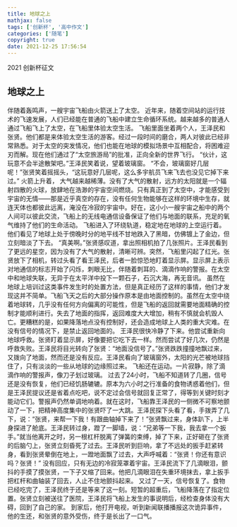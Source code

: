 ```yaml
---
title: 地球之上
mathjax: false
tags: ['创新杯', '高中作文']
categories: ['随笔']
copyright: true
date: 2021-12-25 17:56:54
---
```


2021 创新杯征文

## 地球之上
伴随着轰鸣声，一艘宇宙飞船由火箭送上了太空。<!-- more -->
近年来，随着空间站的运行技术的飞速发展，人们已经能在普通的飞船中建立生命循环系统。越来越多的普通人通过飞船飞上了太空，在飞船里体验太空生活。
飞船里面坐着两个人，王泽民和张贤。他们都是来体验太空生活的游客。经过一段时间的磨合，两人对彼此已经非常熟悉。对于太空的突发情况，他们也能在地球的模拟场景中互相配合，将困难迎刃而解。现在他们通过了“太空旅游局”的批准，正向全新的世界飞行。
“伙计，这玩意不会半途散架吧。”王泽民笑着说，望着玻璃窗。
“不会，玻璃窗好几层呢！”张贤笑着摇摇头，“这玩意好几层呢，这么多宇航员飞来飞去也没见它掉下来过。”
火箭上升着， 大气越来越稀薄。没有了大气的散射，远方的太阳就是一个辐射四散的火球，放肆地在浩渺的宇宙空间燃烧。只有真正到了太空中，才能感受到宇宙的无情——那是近乎真空的存在，没有任何生物能够在这样的环境中生存，就连天体也都彼此远离，淹没在冷寂的宇宙中。好在，这小小一艘宇宙之船中的两个人间可以彼此交流，飞船上的无线电通信设备保证了他们与地面的联系，充足的氧气维持了他们的生命活动。
飞船进入了环绕轨道，稳定地在地球的上空运行着。他们看见了地球上处于傍晚时分的地平线不甘地跌入了黑暗，仿佛镀上了金边，但立刻暗淡了下去。
“真美啊。”张贤感叹道，拿出照相机拍了几张照片。王泽民看到了更远的星空，因为没有了大气的散射，清晰可辨。突然，飞船里闪起了红光。张贤放下了相机，转过头看了看王泽民，后者一脸惊恐地盯着显示屏。显示屏上表示对地通信的标志开始了闪烁，刺眼无比，伴随着刺耳的、滴滴作响的警报。在太空中和地球失联，无异于在太平洋中投下一颗石子，石沉大海，再无音讯。
虽然在地球上培训过这类事件发生时的处置方法，但是真正经历了这样的事情，他们才发现这并不简单。飞船飞天之后的大部分操作原本是由地面控制的。虽然在太空中绕着地球转，几乎没有任何方向偏离的可能性，但是飞船的返回就需要地面精确的控制才能顺利进行。失去了地面的指挥，返回难度大大增加，稍有不慎就会机毁人亡。更糟糕的是，如果降落地点没有控制好，还会造成地球上人类的重大灾难。在没有信号的情况下，是禁止返回地面的。
王泽民很快冷静了下来。他尝试重新向地球呼救。张贤盯着显示屏，好像要把它吃下去一样。然而尝试了好几次，仍然是呼救失败。王泽民将目光转向了张贤：“地面没信号了。”张贤跌跌撞撞地飘过来，又拨向了地面，然而还是没有反应。王泽民看向了玻璃窗外，太阳的光芒被地球挡住了，只有淡淡的一些从地球的边缘照过来。
飞船还在运动。一片寂静，除了滴滴作响的警报声，像刀子划过玻璃。
过去了24小时，飞船不知道转了几圈，信号还是没有恢复，他们已经饥肠辘辘。原本为六小时之行准备的食物诱惑着他们，但是王泽民提议还是省着点吃吧，说不定过会信号就回复正常了，得等到关键时刻才能动它们。警报声仍然单调地响着。就在这时，飞船靠王泽民的一侧微不可察地颤动了一下，把精神高度集中的张贤吓了一大跳。王泽民探下头看了看，手拨弄了几下，说：“张贤，来帮一下我！有跟曲轴掉下来了！”张贤飘过来，身体趴下，上半身探进了舱底。王泽民转过身，蹬了一脚墙，说：“兄弟等一下我，我去拿一个扳手。”就当他离开之时，另一根杠杆脱离了弹簧的束缚，掉了下来，正好砸在了张贤的后脑勺上，张贤立刻昏死了过去。王泽民听到巨响，拿了不远处的扳手赶紧转身，看到张贤晕倒在地上，一蹬地面飘了过去，大声呼喊着：“张贤！你还有意识吗？张贤！”
没有回应，只有无边的冷寂笼罩着宇宙。王泽民流下了几滴眼泪，颤抖的手摸了摸张贤，一下子又缩了回来。他把几滴眼泪在失重环境抹去，拿上扳手把杠杆和曲轴装了回去，人止不住地颤抖起来。
又过了一天，信号恢复了。食物已经吃完了，王泽民终于还是等来了这一刻。短暂的超重后，飞船降落在了指定位置。张贤立刻被送往了医院，王泽民将飞船上发生的事说明后，经检查身体没有大碍，回到了自己的家。 
到家后，他打开电视，听到新闻联播播报这次诡异事件，他的生还，和张贤的意外受伤，终于是长出了一口气。
